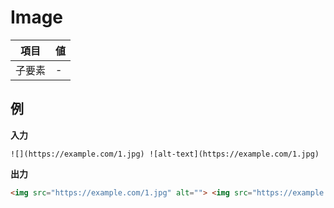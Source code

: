 # Image

| 項目   | 値  |
| ------ | --- |
| 子要素 | -   |

## 例

**入力**

```
![](https://example.com/1.jpg) ![alt-text](https://example.com/1.jpg)
```

**出力**

```html
<img src="https://example.com/1.jpg" alt=""> <img src="https://example.com/1.jpg" alt="alt-text">
```
